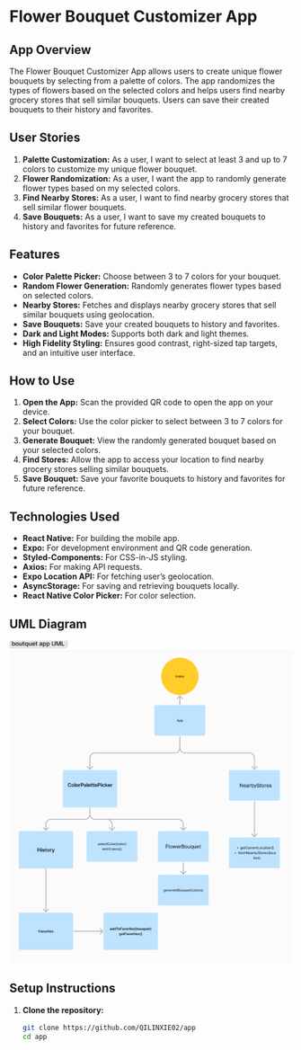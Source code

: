 # Flower Bouquet Customizer App

## App Overview
The Flower Bouquet Customizer App allows users to create unique flower bouquets by selecting from a palette of colors. The app randomizes the types of flowers based on the selected colors and helps users find nearby grocery stores that sell similar bouquets. Users can save their created bouquets to their history and favorites.

## User Stories
1. **Palette Customization:** As a user, I want to select at least 3 and up to 7 colors to customize my unique flower bouquet.
2. **Flower Randomization:** As a user, I want the app to randomly generate flower types based on my selected colors.
3. **Find Nearby Stores:** As a user, I want to find nearby grocery stores that sell similar flower bouquets.
4. **Save Bouquets:** As a user, I want to save my created bouquets to history and favorites for future reference.

## Features
- **Color Palette Picker:** Choose between 3 to 7 colors for your bouquet.
- **Random Flower Generation:** Randomly generates flower types based on selected colors.
- **Nearby Stores:** Fetches and displays nearby grocery stores that sell similar bouquets using geolocation.
- **Save Bouquets:** Save your created bouquets to history and favorites.
- **Dark and Light Modes:** Supports both dark and light themes.
- **High Fidelity Styling:** Ensures good contrast, right-sized tap targets, and an intuitive user interface.

## How to Use
1. **Open the App:** Scan the provided QR code to open the app on your device.
2. **Select Colors:** Use the color picker to select between 3 to 7 colors for your bouquet.
3. **Generate Bouquet:** View the randomly generated bouquet based on your selected colors.
4. **Find Stores:** Allow the app to access your location to find nearby grocery stores selling similar bouquets.
5. **Save Bouquet:** Save your favorite bouquets to history and favorites for future reference.

## Technologies Used
- **React Native:** For building the mobile app.
- **Expo:** For development environment and QR code generation.
- **Styled-Components:** For CSS-in-JS styling.
- **Axios:** For making API requests.
- **Expo Location API:** For fetching user’s geolocation.
- **AsyncStorage:** For saving and retrieving bouquets locally.
- **React Native Color Picker:** For color selection.

## UML Diagram
![alt text](img/UML.png)

## Setup Instructions
1. **Clone the repository:**
   ```bash
   git clone https://github.com/QILINXIE02/app
   cd app
